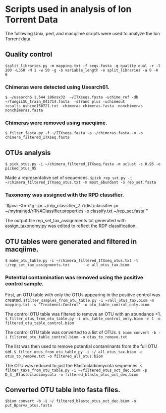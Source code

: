 # Scripts used in analysis of Ion Torrent Data
The following Unix, perl, and macqiime scripts were used to analyze the Ion Torrent data.
## Quality control
`$split_libraries.py -m mapping.txt -f seqs.fasta -q quality.qual -r -l 200 -L350 -M 1 -w 50 -g -b variable_length -o split_libraries -a 0 -H 6`
### Chimeras were detected using Usearch61. 
`$ ~/usearch6.1.544_i86osx32  ~/ITXseqs.fasta -uchime_ref -db ~/fungiLSU_train_041714.fasta  -strand plus -uchimeout results_ushime150721.txt -chimeras chimeras.fasta -nonchimeras nonchimeras.fasta`
### Chimeras were removed using macqiime.
`$ filter_fasta.py -f ~/ITXseqs.fasta -a ~/chimeras.fasta -n -o chimera_filtered_ITXseq.fasta`
## OTUs analysis
`$ pick_otus.py -i ~/chimera_filtered_ITXseq.fasta -m uclust -s 0.95 -o picked_otus_95`

Made a representative set of sequences.
`$pick_rep_set.py -i ~/chimera_filtered_ITXseq_otus.txt -m most_abundant -o rep_set.fasta`
### Taxonomy was assigned with the RPD classifier.
`$java -Xmx1g -jar ~/rdp_classifier_2.7/dist/classifier.jar ~/mytrained/rRNAClassifier.properties -o classify.txt ~/rep_set.fasta'''

The output file rep_set_tax_assignments.txt generated with assign_taxonomy.py was edited to reflect the RDP classification.
## OTU tables were generated and filtered in macqiime.
`$ make_otu_table.py -i ~/chimera_filtered_ITXseq_otus.txt -t ~/rep_set_tax_assignments.txt       -o all_otus_tax.biom`
### Potential contamination was removed using the positive control sample.
First, an OTU table with only the OTUs appearing in the positive control was created.
`$filter_samples_from_otu_table.py -i ~/all_otus_tax.biom -m mapping.txt -s ‘Treatment:Control’ -o otu_table_control_only.biom`

The control OTU table was filtered to remove an OTU with an abundance <1.
`$ filter_otus_from_otu_table.py -i otu_table_control_only.biom -n 1 -o filtered_otu_table_control.biom`

The control OTU table was converted to a list of OTUs.
`$ biom convert -b -i filtered_otu_table_control.biom -o otus_to_remove.txt`

The list was then used to remove potential contaminants from the full OTU set.
`$ filter_otus_from_otu_table.py -i ~/ all_otus_tax.biom -e otus_to_remove.txt -o filtered_all_otus.biom`

The OTU was reduced to just the Blastocladiomycota sequences.
`$ filter_taxa_from_otu_table.py -i ~/filtered_otus_oct_dec.biom -p D_3__Blastocladiomycota -o filtered_blasto_otus_oct_dec.biom`

## Converted OTU table into fasta files.
`$biom convert -b -i ~/ filtered_blasto_otus_oct_dec.biom -o put_Bparva_otus.fasta`
